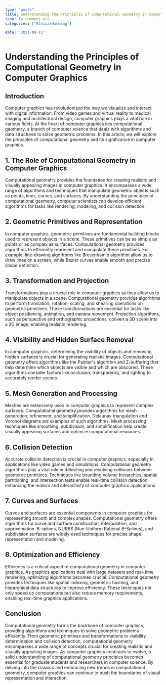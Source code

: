 ```yaml
---
type: "posts"
title: Understanding the Principles of Computational Geometry in Computer Graphics
icon: fa-comment-alt
categories: ["EthicalHacking"]

date: "2021-09-15"
---
```




# Understanding the Principles of Computational Geometry in Computer Graphics

## Introduction

Computer graphics has revolutionized the way we visualize and interact with digital information. From video games and virtual reality to medical imaging and architectural design, computer graphics plays a vital role in various fields. At the heart of computer graphics lies computational geometry, a branch of computer science that deals with algorithms and data structures to solve geometric problems. In this article, we will explore the principles of computational geometry and its significance in computer graphics.

## 1. The Role of Computational Geometry in Computer Graphics

Computational geometry provides the foundation for creating realistic and visually appealing images in computer graphics. It encompasses a wide range of algorithms and techniques that manipulate geometric objects such as points, lines, curves, and surfaces. By understanding the principles of computational geometry, computer scientists can develop efficient algorithms for tasks like rendering, modeling, and collision detection.

## 2. Geometric Primitives and Representation

In computer graphics, geometric primitives are fundamental building blocks used to represent objects in a scene. These primitives can be as simple as points or as complex as surfaces. Computational geometry provides algorithms to efficiently represent and manipulate these primitives. For example, line-drawing algorithms like Bresenham's algorithm allow us to draw lines on a screen, while Bezier curves enable smooth and precise shape definition.

## 3. Transformation and Projection

Transformations play a crucial role in computer graphics as they allow us to manipulate objects in a scene. Computational geometry provides algorithms to perform translation, rotation, scaling, and shearing operations on geometric primitives. These transformations are essential for tasks like object positioning, animation, and camera movement. Projection algorithms, such as perspective and orthographic projections, convert a 3D scene into a 2D image, enabling realistic rendering.

## 4. Visibility and Hidden Surface Removal

In computer graphics, determining the visibility of objects and removing hidden surfaces is crucial for generating realistic images. Computational geometry offers algorithms like the Painter's algorithm and Z-buffering that help determine which objects are visible and which are obscured. These algorithms consider factors like occlusion, transparency, and lighting to accurately render scenes.

## 5. Mesh Generation and Processing

Meshes are extensively used in computer graphics to represent complex surfaces. Computational geometry provides algorithms for mesh generation, refinement, and simplification. Delaunay triangulation and Voronoi diagrams are examples of such algorithms. Mesh processing techniques like smoothing, subdivision, and simplification help create visually appealing surfaces and optimize computational resources.

## 6. Collision Detection

Accurate collision detection is crucial in computer graphics, especially in applications like video games and simulations. Computational geometry algorithms play a vital role in detecting and resolving collisions between geometric primitives. Techniques like bounding volume hierarchies, spatial partitioning, and intersection tests enable real-time collision detection, enhancing the realism and interactivity of computer graphics applications.

## 7. Curves and Surfaces

Curves and surfaces are essential components in computer graphics for representing smooth and complex shapes. Computational geometry offers algorithms for curve and surface construction, interpolation, and approximation. B-splines, NURBS (Non-Uniform Rational B-Splines), and subdivision surfaces are widely used techniques for precise shape representation and modeling.

## 8. Optimization and Efficiency

Efficiency is a critical aspect of computational geometry in computer graphics. As graphics applications deal with large datasets and real-time rendering, optimizing algorithms becomes crucial. Computational geometry provides techniques like spatial indexing, geometric hashing, and hierarchical data structures to improve efficiency. These techniques not only speed up computations but also reduce memory requirements, enabling real-time graphics applications.

## Conclusion

Computational geometry forms the backbone of computer graphics, providing algorithms and techniques to solve geometric problems efficiently. From geometric primitives and transformations to visibility determination and collision detection, computational geometry encompasses a wide range of concepts crucial for creating realistic and visually appealing images. As computer graphics continues to evolve, a solid understanding of computational geometry principles becomes essential for graduate students and researchers in computer science. By delving into the classics and embracing new trends in computational geometry, computer graphics can continue to push the boundaries of visual representation and interaction.